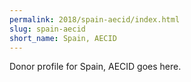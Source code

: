 ```yaml
---
permalink: 2018/spain-aecid/index.html
slug: spain-aecid
short_name: Spain, AECID
---
```


Donor profile for Spain, AECID goes here.
